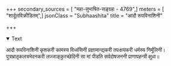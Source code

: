 +++
secondary_sources = [ "महा-सुभाषित-सङ्ग्रहः - 4769",]
meters = [ "शार्दूलविक्रीडितम्",]
jsonClass = "Subhaashita"
title = "आदौ रूपविनाशिनी"

+++

<details open><summary>Text</summary>

आदौ रूपविनाशिनी कृशकरी कामस्य विध्वंसिनी प्रज्ञामान्द्यकरी तपःक्षयकरी धर्मस्य निर्मूलिनी।  
पुत्रभ्रातृकलत्रभेदनकरी लज्जाङ्कुरच्छेदिनी सा मां पीडति सर्वदोषजननी प्राणापहन्त्री क्षुधा॥
</details>
